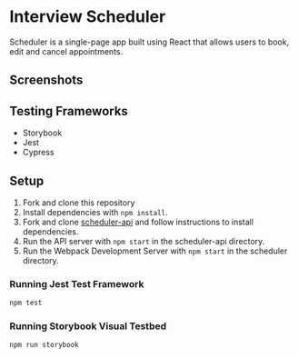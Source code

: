 # Interview Scheduler

Scheduler is a single-page app built using React that allows users to book, edit and cancel appointments. 

## Screenshots



## Testing Frameworks
- Storybook
- Jest
- Cypress

## Setup

1. Fork and clone this repository 
2. Install dependencies with `npm install`.
3. Fork and clone [scheduler-api](https://github.com/lighthouse-labs/scheduler-api) and follow instructions to install dependencies.
4. Run the API server with `npm start` in the scheduler-api directory.
5. Run the Webpack Development Server with `npm start` in the scheduler directory.

### Running Jest Test Framework

```sh
npm test
```

### Running Storybook Visual Testbed

```sh
npm run storybook
```



